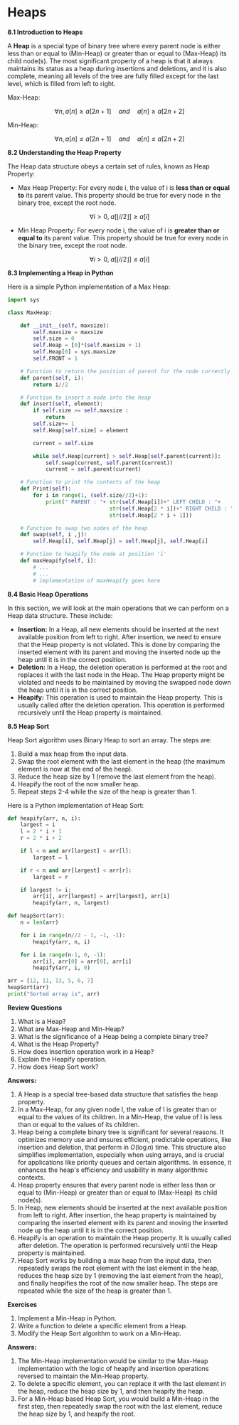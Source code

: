 # Heaps

**8.1 Introduction to Heaps**

A **Heap** is a special type of binary tree where every parent node is either less than or equal to (Min-Heap) or greater than or equal to (Max-Heap) its child node(s). The most significant property of a heap is that it always maintains its status as a heap during insertions and deletions, and it is also complete, meaning all levels of the tree are fully filled except for the last level, which is filled from left to right.

Max-Heap:

$$
\forall n, a[n] \geq a[2n+1] \quad and \quad a[n] \geq a[2n+2]
$$

Min-Heap:

$$
\forall n, a[n] \leq a[2n+1] \quad and \quad a[n] \leq a[2n+2]
$$

**8.2 Understanding the Heap Property**

The Heap data structure obeys a certain set of rules, known as Heap Property:

* Max Heap Property: For every node i, the value of i is **less than or equal to** its parent value. This property should be true for every node in the binary tree, except the root node.

$$
\forall i > 0, \; a[\lfloor i/2 \rfloor] \geq a[i]
$$

* Min Heap Property: For every node i, the value of i is **greater than or equal to** its parent value. This property should be true for every node in the binary tree, except the root node.

$$
\forall i > 0, \; a[\lfloor i/2 \rfloor] \leq a[i]
$$

**8.3 Implementing a Heap in Python**

Here is a simple Python implementation of a Max Heap:

```python
import sys

class MaxHeap:

    def __init__(self, maxsize):
        self.maxsize = maxsize
        self.size = 0
        self.Heap = [0]*(self.maxsize + 1)
        self.Heap[0] = sys.maxsize
        self.FRONT = 1

    # Function to return the position of parent for the node currently at position 'i'
    def parent(self, i):
        return i//2

    # Function to insert a node into the heap
    def insert(self, element):
        if self.size >= self.maxsize :
            return
        self.size+= 1
        self.Heap[self.size] = element

        current = self.size

        while self.Heap[current] > self.Heap[self.parent(current)]:
            self.swap(current, self.parent(current))
            current = self.parent(current)

    # Function to print the contents of the heap
    def Print(self):
        for i in range(1, (self.size//2)+1):
            print(" PARENT : "+ str(self.Heap[i])+" LEFT CHILD : "+
                                str(self.Heap[2 * i])+" RIGHT CHILD : "+
                                str(self.Heap[2 * i + 1]))

    # Function to swap two nodes of the heap
    def swap(self, i ,j):
        self.Heap[i], self.Heap[j] = self.Heap[j], self.Heap[i]

    # Function to heapify the node at position 'i'
    def maxHeapify(self, i):
        # ...
        # ...
        # implementation of maxHeapify goes here
```

**8.4 Basic Heap Operations**

In this section, we will look at the main operations that we can perform on a Heap data structure. These include:

* **Insertion:** In a Heap, all new elements should be inserted at the next available position from left to right. After insertion, we need to ensure that the Heap property is not violated. This is done by comparing the inserted element with its parent and moving the inserted node up the heap until it is in the correct position.
* **Deletion:** In a Heap, the deletion operation is performed at the root and replaces it with the last node in the Heap. The Heap property might be violated and needs to be maintained by moving the swapped node down the heap until it is in the correct position.
* **Heapify:** This operation is used to maintain the Heap property. This is usually called after the deletion operation. This operation is performed recursively until the Heap property is maintained.

**8.5 Heap Sort**

Heap Sort algorithm uses Binary Heap to sort an array. The steps are:

1. Build a max heap from the input data.
2. Swap the root element with the last element in the heap (the maximum element is now at the end of the heap).
3. Reduce the heap size by 1 (remove the last element from the heap).
4. Heapify the root of the now smaller heap.
5. Repeat steps 2-4 while the size of the heap is greater than 1.

Here is a Python implementation of Heap Sort:

```python
def heapify(arr, n, i):
    largest = i 
    l = 2 * i + 1
    r = 2 * i + 2 

    if l < n and arr[largest] < arr[l]:
        largest = l

    if r < n and arr[largest] < arr[r]:
        largest = r

    if largest != i:
        arr[i], arr[largest] = arr[largest], arr[i] 
        heapify(arr, n, largest)

def heapSort(arr):
    n = len(arr)

    for i in range(n//2 - 1, -1, -1):
        heapify(arr, n, i)

    for i in range(n-1, 0, -1):
        arr[i], arr[0] = arr[0], arr[i]
        heapify(arr, i, 0)

arr = [12, 11, 13, 5, 6, 7]
heapSort(arr)
print("Sorted array is", arr)
```

**Review Questions**

1. What is a Heap?
2. What are Max-Heap and Min-Heap?
3. What is the significance of a Heap being a complete binary tree?
4. What is the Heap Property?
5. How does Insertion operation work in a Heap?
6. Explain the Heapify operation.
7. How does Heap Sort work?

**Answers:**

1. A Heap is a special tree-based data structure that satisfies the heap property.
2. In a Max-Heap, for any given node I, the value of I is greater than or equal to the values of its children. In a Min-Heap, the value of I is less than or equal to the values of its children.
3. Heap being a complete binary tree is significant for several reasons. It optimizes memory use and ensures efficient, predictable operations, like insertion and deletion, that perform in $O(\log n)$ time. This structure also simplifies implementation, especially when using arrays, and is crucial for applications like priority queues and certain algorithms. In essence, it enhances the heap's efficiency and usability in many algorithmic contexts.
4. Heap property ensures that every parent node is either less than or equal to (Min-Heap) or greater than or equal to (Max-Heap) its child node(s).
5. In Heap, new elements should be inserted at the next available position from left to right. After insertion, the heap property is maintained by comparing the inserted element with its parent and moving the inserted node up the heap until it is in the correct position.
6. Heapify is an operation to maintain the Heap property. It is usually called after deletion. The operation is performed recursively until the Heap property is maintained.
7. Heap Sort works by building a max heap from the input data, then repeatedly swaps the root element with the last element in the heap, reduces the heap size by 1 (removing the last element from the heap), and finally heapifies the root of the now smaller heap. The steps are repeated while the size of the heap is greater than 1.

**Exercises**

1. Implement a Min-Heap in Python.
2. Write a function to delete a specific element from a Heap.
3. Modify the Heap Sort algorithm to work on a Min-Heap.

**Answers:**

1. The Min-Heap implementation would be similar to the Max-Heap implementation with the logic of heapify and insertion operations reversed to maintain the Min-Heap property.
2. To delete a specific element, you can replace it with the last element in the heap, reduce the heap size by 1, and then heapify the heap.
3. For a Min-Heap based Heap Sort, you would build a Min-Heap in the first step, then repeatedly swap the root with the last element, reduce the heap size by 1, and heapify the root.

